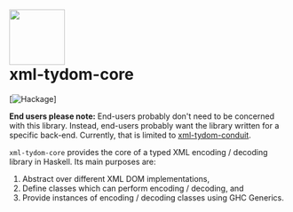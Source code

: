 # <img src="https://rawgit.com/lancelet/xml-tydom/master/xml-tydom-logo.svg" width="100"/><br/>xml-tydom-core

[![Hackage](https://img.shields.io/hackage/v/xml-tydom-core.svg)]

__End users please note:__ End-users probably don't need to be concerned with
this library. Instead, end-users probably want the library written for a
specific back-end. Currently, that is limited to [xml-tydom-conduit][1].

`xml-tydom-core` provides the core of a typed XML encoding / decoding library in
Haskell. Its main purposes are:

  1. Abstract over different XML DOM implementations,
  2. Define classes which can perform encoding / decoding, and
  3. Provide instances of encoding / decoding classes using GHC Generics.
  
[1]: https://github.com/lancelet/xml-tydom/tree/master/xml-tydom-conduit
